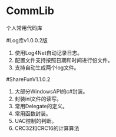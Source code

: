# CommLib
个人常用代码库

#Log库v1.0.0.2版
1. 使用Log4Net自动记录日志。
2. 配置文件支持按照日期和时间进行份文件。
3. 支持自动生成两个log文件。

#ShareFunV1.1.0.2
1. 大部分WindowsAPI的c#封装。
2. 封装ini文件的读写。
3. 常用Delegate的定义。
4. 常用函数封装。
5. UAC控制的判断。
6. CRC32和CRC16的计算算法
